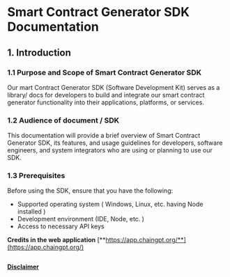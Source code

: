 # Smart Contract Generator SDK Documentation

## 1. Introduction

### 1.1    Purpose and Scope of Smart Contract Generator SDK

Our mart Contract Generator SDK (Software Development Kit) serves as a library/ docs for developers to build and integrate our smart contract generator functionality into their applications, platforms, or services.&#x20;

### 1.2    Audience of document / SDK

This documentation will provide a brief overview of Smart Contract Generator SDK,  its features, and usage guidelines for developers, software engineers, and system integrators who are using or planning to use our SDK.

### 1.3  Prerequisites

Before using the SDK, ensure that you have the following:

* Supported operating system  ( Windows, Linux, etc.  having Node installed )
* Development environment (IDE, Node, etc. )
* Access to necessary API keys&#x20;



**Credits in the web application** [**https://app.chaingpt.org/**](https://app.chaingpt.org/)

<figure><img src="https://lh7-us.googleusercontent.com/DF2LDE6Tg-s7Pon2D-_pbhCbSwzUaiLDsUFSahuEF8L1PAhKqALIwO-TClclgQINNT1He-aCy9DN7lRh7xLq4qsf7uglHAkLgfaYqa5vs4i2YGi9w_9XCCVbtXx0lKt9dzQwtI_VEMgfRIUDkvH1XJg" alt=""><figcaption></figcaption></figure>



[**Disclaimer**](../../../misc/legal-docs/disclaimer.md)
